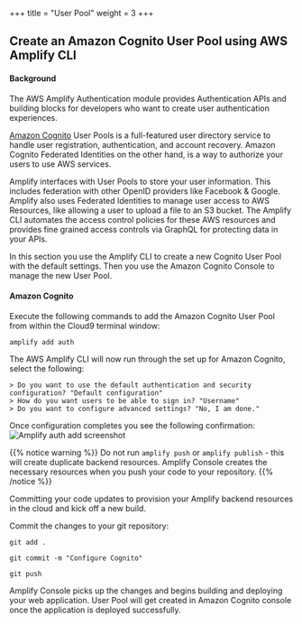 +++
title = "User Pool"
weight = 3
+++

## Create an Amazon Cognito User Pool using AWS Amplify CLI

#### Background

The AWS Amplify Authentication module provides Authentication APIs and building blocks for developers who want to create user authentication experiences.

[Amazon Cognito][amazon-cognito] User Pools is a full-featured user directory service to handle user registration, authentication, and account recovery. Amazon Cognito Federated Identities on the other hand, is a way to authorize your users to use AWS services.

Amplify interfaces with User Pools to store your user information. This includes federation with other OpenID providers like Facebook & Google. Amplify also uses Federated Identities to manage user access to AWS Resources, like allowing a user to upload a file to an S3 bucket. The Amplify CLI automates the access control policies for these AWS resources and provides fine grained access controls via GraphQL for protecting data in your APIs.

In this section you use the Amplify CLI to create a new Cognito User Pool with the default settings. Then you use the Amazon Cognito Console to manage the new User Pool.

#### Amazon Cognito

Execute the following commands to add the Amazon Cognito User Pool from within the Cloud9 terminal window:
```
amplify add auth
 ```
The AWS Amplify CLI will now run through the set up for Amazon Cognito, select the following:

```none
> Do you want to use the default authentication and security configuration? "Default configuration"
> How do you want users to be able to sign in? "Username"
> Do you want to configure advanced settings? "No, I am done."
```

Once configuration completes you see the following confirmation:
![Amplify auth add screenshot](/images/amplify-auth-add.png)

{{% notice warning %}}
Do not run `amplify push` or `amplify publish` - this will create duplicate backend resources. Amplify Console creates the necessary resources when you push your code to your repository.
{{% /notice %}}

Committing your code updates to provision your Amplify backend resources in the cloud and kick off a new build.

Commit the changes to your git repository:
 
``` 
git add .

git commit -m "Configure Cognito"

git push

```
Amplify Console picks up the changes and begins building and deploying your web application. User Pool will get created in Amazon Cognito console once the application is deployed successfully.

[amazon-cognito]: https://aws.amazon.com/cognito/
